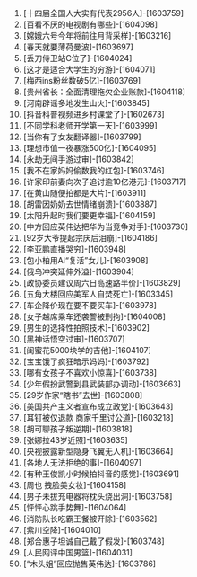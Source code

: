 
1. [十四届全国人大实有代表2956人]-[1603759]
1. [百看不厌的电视剧有哪些]-[1604098]
1. [嫦娥六号今年将前往月背采样]-[1603216]
1. [春天就要薄荷曼波]-[1603697]
1. [丢刀侍卫站C位了]-[1604024]
1. [这才是适合大学生的穷游]-[1604071]
1. [梅西ins粉丝数破5亿]-[1603769]
1. [贵州省长：全面清理拖欠企业账款]-[1604118]
1. [河南辟谣多地发生山火]-[1603845]
1. [抖音科普视频进乡村课堂了]-[1602673]
1. [不同学科老师开学第一天]-[1603999]
1. [当你有了女友翻译器]-[1603799]
1. [理想市值一夜暴涨500亿]-[1604095]
1. [永劫无间手游过审]-[1603842]
1. [我不在家妈妈偷数我的红包]-[1603746]
1. [许家印前妻向次子追讨逾10亿港元]-[1603717]
1. [在黄山随便拍都是大片]-[1603911]
1. [胡雷因奶奶去世情绪崩溃]-[1603887]
1. [太阳升起时我们要更幸福]-[1604159]
1. [中方回应英伟达把华为当竞争对手]-[1603730]
1. [92岁大爷提起宗庆后泪崩]-[1604186]
1. [李亚鹏直播哭穷]-[1603948]
1. [包小柏用AI“复活”女儿]-[1603908]
1. [俄乌冲突延伸外溢]-[1603904]
1. [政协委员建议周六日高速路半价]-[1603829]
1. [五角大楼回应美军人自焚死亡]-[1603345]
1. [车企降价现在要不要买车]-[1603978]
1. [女子越席乘车还袭警被刑拘]-[1604008]
1. [男生的选择性拍照技术]-[1603902]
1. [黑神话悟空过审]-[1603707]
1. [闺蜜花5000块学的吉他]-[1604107]
1. [宝宝饿了疯狂暗示妈妈]-[1603792]
1. [哪有女孩子不喜欢小惊喜]-[1603738]
1. [少年假扮武警到县武装部办调动]-[1603663]
1. [29岁作家“瞎书”去世]-[1603808]
1. [美国共产主义者宣布成立政党]-[1603643]
1. [耳钉被仅退款 商家千里讨公道]-[1603218]
1. [胡可聊孩子叛逆期]-[1603818]
1. [张娜拉43岁近照]-[1603635]
1. [央视披露新型隐身飞翼无人机]-[1603664]
1. [各地人无法拒绝的事]-[1604097]
1. [有种王俊凯小时候拍抖音的感觉]-[1603691]
1. [周也 拽脸美女妆]-[1604158]
1. [男子未拔充电器将枕头烧出洞]-[1603758]
1. [怦怦心跳手势舞]-[1604064]
1. [消防队长吃霸王餐被开除]-[1603562]
1. [紫川空降]-[1604010]
1. [郑合惠子坦诚自己戴了假发]-[1603748]
1. [人民网评中国男篮]-[1604031]
1. [“木头姐”回应抛售英伟达]-[1603786]
